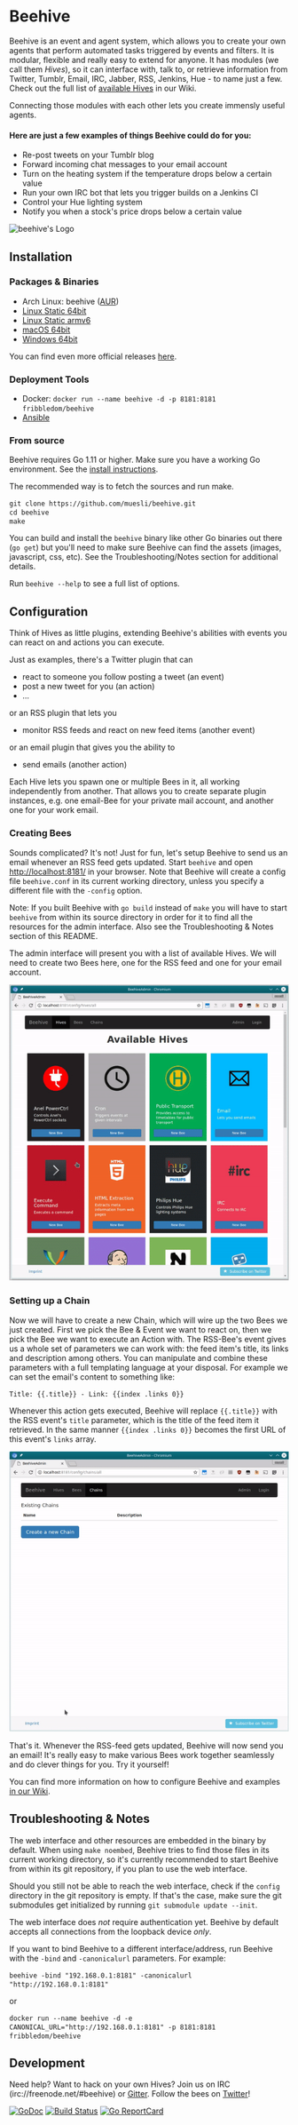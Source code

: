 Beehive
=======

Beehive is an event and agent system, which allows you to create your own
agents that perform automated tasks triggered by events and filters. It is
modular, flexible and really easy to extend for anyone. It has modules
(we call them *Hives*), so it can interface with, talk to, or retrieve
information from Twitter, Tumblr, Email, IRC, Jabber, RSS, Jenkins, Hue - to
name just a few. Check out the full list of [available Hives](https://github.com/muesli/beehive/wiki/Available-Hives)
in our Wiki.

Connecting those modules with each other lets you create immensly useful agents.

#### Here are just a few examples of things Beehive could do for you:
* Re-post tweets on your Tumblr blog
* Forward incoming chat messages to your email account
* Turn on the heating system if the temperature drops below a certain value
* Run your own IRC bot that lets you trigger builds on a Jenkins CI
* Control your Hue lighting system
* Notify you when a stock's price drops below a certain value

![beehive's Logo](/assets/logo_256.png?raw=true)

## Installation

### Packages & Binaries

- Arch Linux: beehive ([AUR](https://aur.archlinux.org/packages/beehive/))
- [Linux Static 64bit](https://github.com/muesli/beehive/releases/download/v0.4.0/beehive_0.4.0_Linux_x86_64.tar.gz)
- [Linux Static armv6](https://github.com/muesli/beehive/releases/download/v0.4.0/beehive_0.4.0_Linux_armv6.tar.gz)
- [macOS 64bit](https://github.com/muesli/beehive/releases/download/v0.4.0/beehive_0.4.0_Darwin_x86_64.tar.gz)
- [Windows 64bit](https://github.com/muesli/beehive/releases/download/v0.4.0/beehive_0.4.0_Windows_x86_64.tar.gz)

You can find even more official releases [here](https://github.com/muesli/beehive/releases).

### Deployment Tools
- Docker: `docker run --name beehive -d -p 8181:8181 fribbledom/beehive`
- [Ansible](https://github.com/morbidick/ansible-role-beehive)

### From source

Beehive requires Go 1.11 or higher. Make sure you have a working Go environment.
See the [install instructions](http://golang.org/doc/install.html).

The recommended way is to fetch the sources and run make.

    git clone https://github.com/muesli/beehive.git
    cd beehive
    make

You can build and install the `beehive` binary like other Go binaries out there (`go get`)
but you'll need to make sure Beehive can find the assets (images, javascript, css, etc).
See the Troubleshooting/Notes section for additional details.

Run `beehive --help` to see a full list of options.

## Configuration

Think of Hives as little plugins, extending Beehive's abilities with events you
can react on and actions you can execute.

Just as examples, there's a Twitter plugin that can
 - react to someone you follow posting a tweet (an event)
 - post a new tweet for you (an action)
 - ...

or an RSS plugin that lets you
 - monitor RSS feeds and react on new feed items (another event)

or an email plugin that gives you the ability to
 - send emails (another action)

Each Hive lets you spawn one or multiple Bees in it, all working independently
from another. That allows you to create separate plugin instances, e.g. one
email-Bee for your private mail account, and another one for your work email.

### Creating Bees

Sounds complicated? It's not! Just for fun, let's setup Beehive to send us an
email whenever an RSS feed gets updated. Start `beehive` and open <http://localhost:8181/>
in your browser. Note that Beehive will create a config file `beehive.conf`
in its current working directory, unless you specify a different file with the
`-config` option.

Note: If you built Beehive with `go build` instead of `make` you will have to
start `beehive` from within its source directory in order for it to find all the
resources for the admin interface. Also see the Troubleshooting & Notes section
of this README.

The admin interface will present you with a list of available Hives. We will
need to create two Bees here, one for the RSS feed and one for your email
account.

![New Bees](https://github.com/muesli/beehive-docs/raw/master/screencaps/new_bees.gif)

### Setting up a Chain

Now we will have to create a new Chain, which will wire up the two Bees we just
created. First we pick the Bee & Event we want to react on, then we pick the
Bee we want to execute an Action with. The RSS-Bee's event gives us a whole set
of parameters we can work with: the feed item's title, its links and
description among others. You can manipulate and combine these parameters with
a full templating language at your disposal. For example we can set the email's
content to something like:

```
Title: {{.title}} - Link: {{index .links 0}}
```

Whenever this action gets executed, Beehive will replace `{{.title}}` with
the RSS event's `title` parameter, which is the title of the feed item it
retrieved. In the same manner `{{index .links 0}}` becomes the first URL of
this event's `links` array.

![New Chain](https://github.com/muesli/beehive-docs/raw/master/screencaps/new_chain.gif)

That's it. Whenever the RSS-feed gets updated, Beehive will now send you an
email! It's really easy to make various Bees work together seamlessly and do
clever things for you. Try it yourself!

You can find more information on how to configure Beehive and examples
[in our Wiki](https://github.com/muesli/beehive/wiki/Configuration).

## Troubleshooting & Notes

The web interface and other resources are embedded in the binary by default.
When using `make noembed`, Beehive tries to find those files
in its current working directory, so it's currently recommended to start Beehive
from within its git repository, if you plan to use the web interface.

Should you still not be able to reach the web interface, check if the `config`
directory in the git repository is empty. If that's the case, make sure the
git submodules get initialized by running `git submodule update --init`.

The web interface does *not* require authentication yet. Beehive by default
accepts all connections from the loopback device *only*.

If you want to bind Beehive to a different interface/address, run Beehive with
the `-bind` and `-canonicalurl` parameters. For example:

    beehive -bind "192.168.0.1:8181" -canonicalurl "http://192.168.0.1:8181"

or

    docker run --name beehive -d -e CANONICAL_URL="http://192.168.0.1:8181" -p 8181:8181 fribbledom/beehive

## Development

Need help? Want to hack on your own Hives? Join us on IRC (irc://freenode.net/#beehive) or [Gitter](https://gitter.im/the_beehive/Lobby).
Follow the bees on [Twitter](https://twitter.com/beehive_app)!

[![GoDoc](https://godoc.org/github.com/golang/gddo?status.svg)](https://godoc.org/github.com/muesli/beehive)
[![Build Status](https://travis-ci.org/muesli/beehive.svg?branch=master)](https://travis-ci.org/muesli/beehive)
[![Go ReportCard](http://goreportcard.com/badge/muesli/beehive)](http://goreportcard.com/report/muesli/beehive)
